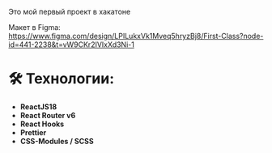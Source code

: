 Это мой первый проект в хакатоне

Макет в Figma: https://www.figma.com/design/LPILukxVk1Mveq5hryzBj8/First-Class?node-id=441-2238&t=vW9CKr2IVIxXd3Ni-1

# 🛠 Технологии:
- **ReactJS18**
- **React Router v6**
- **React Hooks**
- **Prettier**
- **CSS-Modules / SCSS**
